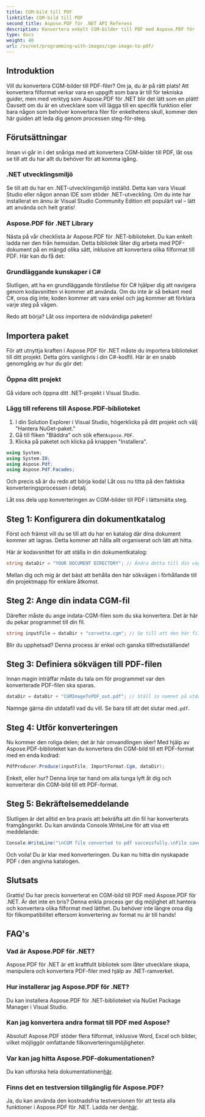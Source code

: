 ```yaml
---
title: CGM-bild till PDF
linktitle: CGM-bild till PDF
second_title: Aspose.PDF för .NET API Referens
description: Konvertera enkelt CGM-bilder till PDF med Aspose.PDF för .NET. Följ den här enkla steg-för-steg-guiden och effektivisera din filkonvertering.
type: docs
weight: 40
url: /sv/net/programming-with-images/cgm-image-to-pdf/
---
```

## Introduktion

Vill du konvertera CGM-bilder till PDF-filer? Om ja, du är på rätt plats! Att konvertera filformat verkar vara en uppgift som bara är till för tekniska guider, men med verktyg som Aspose.PDF för .NET blir det lätt som en plätt! Oavsett om du är en utvecklare som vill lägga till en specifik funktion eller bara någon som behöver konvertera filer för enkelhetens skull, kommer den här guiden att leda dig genom processen steg-för-steg.

## Förutsättningar

Innan vi går in i det snåriga med att konvertera CGM-bilder till PDF, låt oss se till att du har allt du behöver för att komma igång.

### .NET utvecklingsmiljö

Se till att du har en .NET-utvecklingsmiljö inställd. Detta kan vara Visual Studio eller någon annan IDE som stöder .NET-utveckling. Om du inte har installerat en ännu är Visual Studio Community Edition ett populärt val – lätt att använda och helt gratis!

### Aspose.PDF för .NET Library

Nästa på vår checklista är Aspose.PDF för .NET-biblioteket. Du kan enkelt ladda ner den från hemsidan. Detta bibliotek låter dig arbeta med PDF-dokument på en mängd olika sätt, inklusive att konvertera olika filformat till PDF. Här kan du få det:

### Grundläggande kunskaper i C#

Slutligen, att ha en grundläggande förståelse för C# hjälper dig att navigera genom kodavsnitten vi kommer att använda. Om du inte är så bekant med C#, oroa dig inte; koden kommer att vara enkel och jag kommer att förklara varje steg på vägen.

Redo att börja? Låt oss importera de nödvändiga paketen!

## Importera paket

För att utnyttja kraften i Aspose.PDF för .NET måste du importera biblioteket till ditt projekt. Detta görs vanligtvis i din C#-kodfil. Här är en snabb genomgång av hur du gör det:

### Öppna ditt projekt

Gå vidare och öppna ditt .NET-projekt i Visual Studio. 

### Lägg till referens till Aspose.PDF-biblioteket

1. I din Solution Explorer i Visual Studio, högerklicka på ditt projekt och välj "Hantera NuGet-paket."
2.  Gå till fliken "Bläddra" och sök efter`Aspose.PDF`.
3. Klicka på paketet och klicka på knappen "Installera".

```csharp
using System;
using System.IO;
using Aspose.Pdf;
using Aspose.Pdf.Facades;
```

Och precis så är du redo att börja koda! Låt oss nu titta på den faktiska konverteringsprocessen i detalj.

Låt oss dela upp konverteringen av CGM-bilder till PDF i lättsmälta steg.

## Steg 1: Konfigurera din dokumentkatalog

Först och främst vill du se till att du har en katalog där dina dokument kommer att lagras. Detta kommer att hålla allt organiserat och lätt att hitta. 

Här är kodavsnittet för att ställa in din dokumentkatalog:

```csharp
string dataDir = "YOUR DOCUMENT DIRECTORY"; // Ändra detta till din väg
```

Mellan dig och mig är det bäst att behålla den här sökvägen i förhållande till din projektmapp för enklare åtkomst.

## Steg 2: Ange din indata CGM-fil

Därefter måste du ange indata-CGM-filen som du ska konvertera. Det är här du pekar programmet till din fil.

```csharp
string inputFile = dataDir + "corvette.cgm"; // Se till att den här filen finns i din katalog
```

Blir du upphetsad? Denna process är enkel och ganska tillfredsställande!

## Steg 3: Definiera sökvägen till PDF-filen

Innan magin inträffar måste du tala om för programmet var den konverterade PDF-filen ska sparas.

```csharp
dataDir = dataDir + "CGMImageToPDF_out.pdf"; // Ställ in namnet på utdata-PDF-filen
```

 Namnge gärna din utdatafil vad du vill. Se bara till att det slutar med`.pdf`.

## Steg 4: Utför konverteringen

Nu kommer den roliga delen; det är här omvandlingen sker! Med hjälp av Aspose.PDF-biblioteket kan du konvertera din CGM-bild till ett PDF-format med en enda kodrad:

```csharp
PdfProducer.Produce(inputFile, ImportFormat.Cgm, dataDir);
```

Enkelt, eller hur? Denna linje tar hand om alla tunga lyft åt dig och konverterar din CGM-bild till ett PDF-format.

## Steg 5: Bekräftelsemeddelande

Slutligen är det alltid en bra praxis att bekräfta att din fil har konverterats framgångsrikt. Du kan använda Console.WriteLine för att visa ett meddelande:

```csharp
Console.WriteLine("\nCGM file converted to pdf successfully.\nFile saved at " + dataDir);
```

Och voila! Du är klar med konverteringen. Du kan nu hitta din nyskapade PDF i den angivna katalogen.

## Slutsats

Grattis! Du har precis konverterat en CGM-bild till PDF med Aspose.PDF för .NET. Är det inte en bris? Denna enkla process ger dig möjlighet att hantera och konvertera olika filformat med lätthet. Du behöver inte längre oroa dig för filkompatibilitet eftersom konvertering av format nu är till hands!

## FAQ's

### Vad är Aspose.PDF för .NET?  
Aspose.PDF för .NET är ett kraftfullt bibliotek som låter utvecklare skapa, manipulera och konvertera PDF-filer med hjälp av .NET-ramverket.

### Hur installerar jag Aspose.PDF för .NET?  
Du kan installera Aspose.PDF för .NET-biblioteket via NuGet Package Manager i Visual Studio.

### Kan jag konvertera andra format till PDF med Aspose?  
Absolut! Aspose.PDF stöder flera filformat, inklusive Word, Excel och bilder, vilket möjliggör omfattande filkonverteringsmöjligheter.

### Var kan jag hitta Aspose.PDF-dokumentationen?  
 Du kan utforska hela dokumentationen[här](https://reference.aspose.com/pdf/net/).

### Finns det en testversion tillgänglig för Aspose.PDF?  
 Ja, du kan använda den kostnadsfria testversionen för att testa alla funktioner i Aspose.PDF för .NET. Ladda ner den[här](https://releases.aspose.com/).